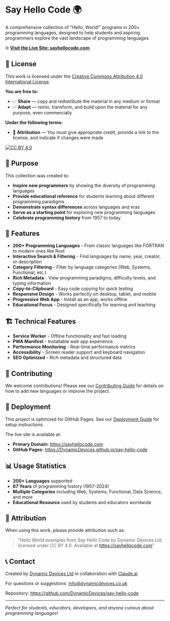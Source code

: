 # Say Hello Code 🌍

A comprehensive collection of "Hello, World!" programs in 200+ programming languages, designed to help students and aspiring programmers explore the vast landscape of programming languages.

🌐 **[Visit the Live Site: sayhellocode.com](https://sayhellocode.com)**

## 📄 License

This work is licensed under the [Creative Commons Attribution 4.0 International License](https://creativecommons.org/licenses/by/4.0/).

**You are free to:**
- ✅ **Share** — copy and redistribute the material in any medium or format
- ✅ **Adapt** — remix, transform, and build upon the material for any purpose, even commercially

**Under the following terms:**
- 📝 **Attribution** — You must give appropriate credit, provide a link to the license, and indicate if changes were made

[![CC BY 4.0](https://licensebuttons.net/l/by/4.0/88x31.png)](https://creativecommons.org/licenses/by/4.0/)

## 🎯 Purpose

This collection was created to:

- **Inspire new programmers** by showing the diversity of programming languages
- **Provide educational reference** for students learning about different programming paradigms
- **Demonstrate syntax differences** across languages and eras
- **Serve as a starting point** for exploring new programming languages
- **Celebrate programming history** from 1957 to today

## 🚀 Features

- **200+ Programming Languages** - From classic languages like FORTRAN to modern ones like Rust
- **Interactive Search & Filtering** - Find languages by name, year, creator, or description
- **Category Filtering** - Filter by language categories (Web, Systems, Functional, etc.)
- **Rich Metadata** - View programming paradigms, difficulty levels, and typing information
- **Copy-to-Clipboard** - Easy code copying for quick testing
- **Responsive Design** - Works perfectly on desktop, tablet, and mobile
- **Progressive Web App** - Install as an app, works offline
- **Educational Focus** - Designed specifically for learning and teaching

## 🏗️ Technical Features

- **Service Worker** - Offline functionality and fast loading
- **PWA Manifest** - Installable web app experience  
- **Performance Monitoring** - Real-time performance metrics
- **Accessibility** - Screen reader support and keyboard navigation
- **SEO Optimized** - Rich metadata and structured data

## 🤝 Contributing

We welcome contributions! Please see our [Contributing Guide](CONTRIBUTING.md) for details on how to add new languages or improve the project.

## 🚀 Deployment

This project is optimized for GitHub Pages. See our [Deployment Guide](DEPLOYMENT.md) for setup instructions.

The live site is available at:
- **Primary Domain**: https://sayhellocode.com
- **GitHub Pages**: https://DynamicDevices.github.io/say-hello-code

## 📊 Usage Statistics

- **200+ Languages** supported
- **67 Years** of programming history (1957-2024)
- **Multiple Categories** including Web, Systems, Functional, Data Science, and more
- **Educational Resource** used by students and educators worldwide

## 🙏 Attribution

When using this work, please provide attribution such as:

> "Hello World examples from Say Hello Code by Dynamic Devices Ltd, licensed under CC BY 4.0. Available at https://sayhellocode.com"

## 📞 Contact

Created by [Dynamic Devices Ltd](https://www.dynamicdevices.co.uk) in collaboration with [Claude.ai](https://claude.ai)

For questions or suggestions: [info@dynamicdevices.co.uk](mailto:info@dynamicdevices.co.uk)

Repository: https://github.com/DynamicDevices/say-hello-code

---

*Perfect for students, educators, developers, and anyone curious about programming languages!*